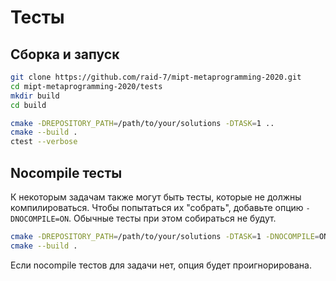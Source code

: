 Тесты
======

## Сборка и запуск

```sh
git clone https://github.com/raid-7/mipt-metaprogramming-2020.git
cd mipt-metaprogramming-2020/tests
mkdir build
cd build

cmake -DREPOSITORY_PATH=/path/to/your/solutions -DTASK=1 ..
cmake --build .
ctest --verbose
```

## Nocompile тесты

К некоторым задачам также могут быть тесты, которые не должны компилироваться. Чтобы попытаться их "собрать", добавьте опцию `-DNOCOMPILE=ON`. Обычные тесты при этом собираться не будут.

```sh
cmake -DREPOSITORY_PATH=/path/to/your/solutions -DTASK=1 -DNOCOMPILE=ON ..
cmake --build .
```

Если nocompile тестов для задачи нет, опция будет проигнорирована.

